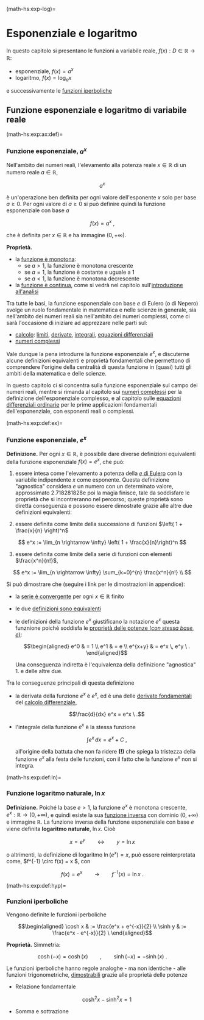 (math-hs:exp-log)=
# Esponenziale e logaritmo

In questo capitolo si presentano le funzioni a variabile reale, $f(x): D \in \mathbb{R} \rightarrow \mathbb{R}$:
- esponenziale, $f(x) = a^x$
- logaritmo, $f(x) = \log_a x$

e successivamente le [funzioni iperboliche]()

## Funzione esponenziale e logaritmo di variabile reale

(math-hs:exp:ax:def)=
### Funzione esponenziale, $a^x$

Nell'ambito dei numeri reali, l'elevamento alla potenza reale $x \in \mathbb{R}$ di un numero reale $a \in \mathbb{R}$,

$$a^x$$

è un'operazione ben definita per ogni valore dell'esponente $x$ solo per base $a \geq 0$. Per ogni valore di $a \geq 0$ si può definire quindi la funzione esponenziale con base $a$

$$f(x) = a^x \ ,$$

che è definita per $x \in \mathbb{R}$ e ha immagine $(0, +\infty)$.

**Proprietà.**
- la [funzione è monotona](math-hs:precalculus:real-functions:types):
  - se $a > 1$, la funzione è monotona crescente
  - se $a = 1$, la funzione è costante e uguale a $1$
  - se $a < 1$, la funzione è monotona decrescente
- la [funzione è continua](infinitesimal-calculus:continuous-fun), come si vedrà nel capitolo sull'[introduzione all'analisi](infinitesimal-calculus:analysis)

Tra tutte le basi, la funzione esponenziale con base $e$ di Eulero (o di Nepero) svolge un ruolo fondamentale in matematica e nelle scienze in generale, sia nell'ambito dei numeri reali sia nell'ambito dei numeri complessi, come ci sarà l'occasione di iniziare ad apprezzare nelle parti sul:
- [calcolo](math-hs:calculus): [limiti](infinitesimal-calculus:limits), [derivate](infinitesimal-calculus:derivatives), [integrali](infinitesimal-calculus:integrals), [equazioni differenziali](ode-hs)
- [numeri complessi](math-hs:algebra:complex)

Vale dunque la pena introdurre la funzione esponenziale $e^x$, e discuterne alcune definizioni equivalenti e proprietà fondamentali che permettono di comprendere l'origine della centralità di questa funzione in (quasi) tutti gli ambiti della matematica e delle scienze.

In questo capitolo ci si concentra sulla funzione esponenziale sul campo dei numeri reali, mentre si rimanda al capitolo sui [numeri complessi](math-hs:algebra:complex) per la definizione dell'esponenziale complesso, e al capitolo sulle [equazioni differenziali ordinarie](ode-hs) per le prime applicazioni fondamentali dell'esponenziale, con esponenti reali o complessi.

(math-hs:exp:def:ex)=
### Funzione esponenziale, $e^x$

**Definizione.** Per ogni $x \in \mathbb{R}$, è possibile dare diverse definizioni equivalenti della funzione esponenziale $f(x) = e^x$, che può:

1. essere intesa come l'elevamento a potenza della [$e$ di Eulero](math-hs:series:e-euler) con la variabile indipendente $x$ come esponente. Questa definizione "agnostica" considera $e$ un numero con un determinato valore, approssimato $2.718281828\text{e poi la magia finisce}$, tale da soddisfare le proprietà che si incontreranno nel percorso; queste proprietà sono diretta conseguenza e possono essere dimostrate grazie alle altre due definizioni equivalenti:

2. essere definita come limite della successione di funzioni $\left( 1 + \frac{x}{n} \right)^n$

$$
  e^x := \lim_{n \rightarrow \infty} \left( 1 + \frac{x}{n}\right)^n
$$

3. essere definita come limite della serie di funzioni con elementi $\frac{x^n}{n!}$,

$$
  e^x := \lim_{n \rightarrow \infty} \sum_{k=0}^{n} \frac{x^n}{n!} \\
$$

Si può dimostrare che (seguire i link per le dimostrazioni in appendice): 
- la [serie è convergente](math-hs:exp-log:notes:convergence) per ogni $x \in \mathbb{R}$ finito 
- le due [definizioni sono equivalenti](math-hs:exp-log:notes:equivalence)
- le definizioni della funzione $e^x$ giustificano la notazione $e^x$ questa funznione poiché soddisfa le [proprietà delle potenze (*con stessa base, $e$*)](math-hs:exp-log:notes:powers):
  
  $$\begin{aligned}
    e^0 & = 1 \\
    e^1 & = e \\
    e^{x+y} & = e^x \, e^y \ .
  \end{aligned}$$

  Una conseguenza indiretta è l'equivalenza della definizione "agnostica" 1. e delle altre due.

Tra le conseguenze principali di questa definizione
- la derivata della funzione $e^x$ è $e^x$, ed è una delle [derivate fondamentali](infinitesimal-calculus:derivatives:fund) del [calcolo differenziale](infinitesimal-calculus:derivatives),

  $$\frac{d}{dx} e^x = e^x \ .$$

- l'integrale della funzione $e^x$ è la stessa funzione

  $$\int e^x \, dx = e^x + C \ ,$$

  all'origine della battuta che non fa ridere **(!)** che spiega la tristezza della funzione $e^x$ alla festa delle funzioni, con il fatto che la funzione $e^x$ non si integra.

<!--
- la base della potenza, $e$, viene definita $e$ **di Nepero**, ed è un numero reale irrazionale, il cui valore approssimato è $e \approx 2.718281828\text{"e poi la magia finisce"}$: nonostante le prime cifre decimali facciano pensare che possa essere periodico, se si scrivono le cifre successive, l'approssimazione diventa $e \approx 2.71828182845904523\dots$
-->

(math-hs:exp:def:ln)=
### Funzione logaritmo naturale, $\text{ln} \, x$

**Definizione.** Poiché la base $e > 1$, la funzione $e^x$ è monotona crescente, $e^x: \mathbb{R} \rightarrow (0, +\infty)$, e quindi esiste la sua [funzione inversa](math-hs:precalculus:real-functions:inverse) con dominio $(0,+\infty)$ e immagine $\mathbb{R}$. La funzione inversa della funzione esponenziale con base $e$ viene definita **logaritmo naturale**, $\ln x$. Cioè

$$x = e^y \qquad \leftrightarrow \qquad y = \ln x$$

o altrimenti, la definizione di logaritmo $\ln ( e^x ) = x$, può essere reinterpretata come, $f^{-1} \circ f(x) = x $, con

$$f(x) = e^x \qquad \rightarrow \qquad f^{-1}(x) = \ln x \ .$$


(math-hs:exp:def:hyp)=
### Funzioni iperboliche
Vengono definite le funzioni iperboliche

$$\begin{aligned}
  \cosh x & := \frac{e^x + e^{-x}}{2} \\
  \sinh y & := \frac{e^x - e^{-x}}{2} \ 
\end{aligned}$$

**Proprietà.** 
Simmetria:

$$\cosh(-x) = \cosh(x) \qquad , \qquad \sinh(-x) = - \sinh(x) \ .$$

Le funzioni iperboliche hanno regole analoghe - ma non identiche - alle funzioni trigonometriche, [dimostrabili](math-hs:exp-log:notes:hyp) grazie alle proprietà delle potenze

- Relazione fondamentale

  $$\cosh^2 x - \sinh^2 x = 1$$

- Somma e sottrazione

  $$$$

<!--
## Funzione esponenziale e logaritmo di variabile complessa
**todo** *Fare riferimento ad algebra complessa. La funzione $e^{z}$ è necessaria a introdurre la rappresentazione polare dei numeri complessi.*
-->
